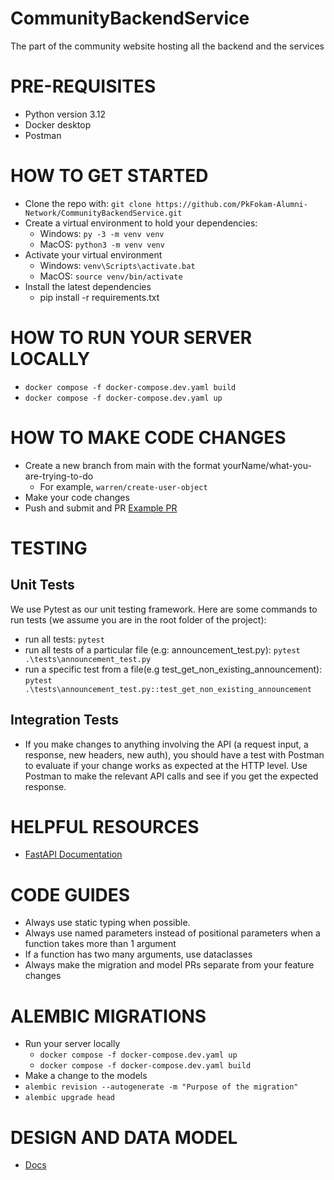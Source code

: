 # CommunityBackendService

The part of the community website hosting all the backend and the services

# PRE-REQUISITES

- Python version 3.12
- Docker desktop
- Postman

# HOW TO GET STARTED

- Clone the repo with: `git clone https://github.com/PkFokam-Alumni-Network/CommunityBackendService.git`
- Create a virtual environment to hold your dependencies:
  - Windows: `py -3 -m venv venv`
  - MacOS: `python3 -m venv venv`
- Activate your virtual environment
  - Windows: `venv\Scripts\activate.bat`
  - MacOS: `source venv/bin/activate`
- Install the latest dependencies
  - pip install -r requirements.txt

# HOW TO RUN YOUR SERVER LOCALLY

- `docker compose -f docker-compose.dev.yaml build`
- `docker compose -f docker-compose.dev.yaml up`

# HOW TO MAKE CODE CHANGES

- Create a new branch from main with the format yourName/what-you-are-trying-to-do
  - For example, `warren/create-user-object`
- Make your code changes
- Push and submit and PR
  [Example PR](https://github.com/PkFokam-Alumni-Network/CommunityBackendService/pull/9)

# TESTING

## Unit Tests

We use Pytest as our unit testing framework. Here are some commands to run tests (we assume you are in the root folder of the project):

- run all tests: `pytest`
- run all tests of a particular file (e.g: announcement_test.py): `pytest .\tests\announcement_test.py`
- run a specific test from a file(e.g test_get_non_existing_announcement): `pytest .\tests\announcement_test.py::test_get_non_existing_announcement`

## Integration Tests

- If you make changes to anything involving the API (a request input, a response, new headers, new auth), you should have a test with Postman to evaluate if your change works as expected at the HTTP level. Use Postman to make the relevant API calls and see if you get the expected response.

# HELPFUL RESOURCES

- [FastAPI Documentation](https://fastapi.tiangolo.com/)

# CODE GUIDES

- Always use static typing when possible.
- Always use named parameters instead of positional parameters when a function takes more than 1 argument
- If a function has two many arguments, use dataclasses
- Always make the migration and model PRs separate from your feature changes

# ALEMBIC MIGRATIONS

- Run your server locally
  - `docker compose -f docker-compose.dev.yaml up`
  - `docker compose -f docker-compose.dev.yaml build`
- Make a change to the models
- `alembic revision --autogenerate -m "Purpose of the migration"`
- `alembic upgrade head`

# DESIGN AND DATA MODEL

- [Docs](https://docs.google.com/document/d/1tOZmcg-oa32PrtxE-sImnDYidz3Gw6cjE0YvSzqt7Bo/edit?usp=sharing)
